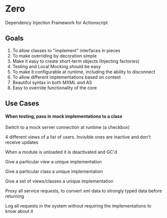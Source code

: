 # Zero

Dependency Injection Framework for Actionscript 

## Goals

1. To allow classes to "implement" interfaces in pieces
2. To make overriding by decoration simple
3. Make it easy to create short-term objects (Injecting factories)
4. Testing and Local Mocking should be easy
5. To make it configurable at runtime, including the ability to disconnect
6. To allow different implementations based on context
7. Beautiful syntax in both MXML and AS
8. Easy to override functionality of the core

## Use Cases

#### When testing, pass in mock implementations to a class

Switch to a mock server connection at runtime (a checkbox)

4 different views of a list of users. Invisible ones are inactive and don't receive updates

When a module is unloaded it is deactivated and GC'd

Give a particular view a unique implementation

Give a particular class a unique implementation

Give a set of views/classes a unique implementation

Proxy all service requests, to convert xml data to strongly typed data before returning

Log all requests in the system without requiring the implementations to know about it





